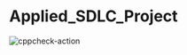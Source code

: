 # Applied_SDLC_Project
![cppcheck-action](https://github.com/stepin104381/Applied_SDLC_Project/workflows/cppcheck-action/badge.svg)
